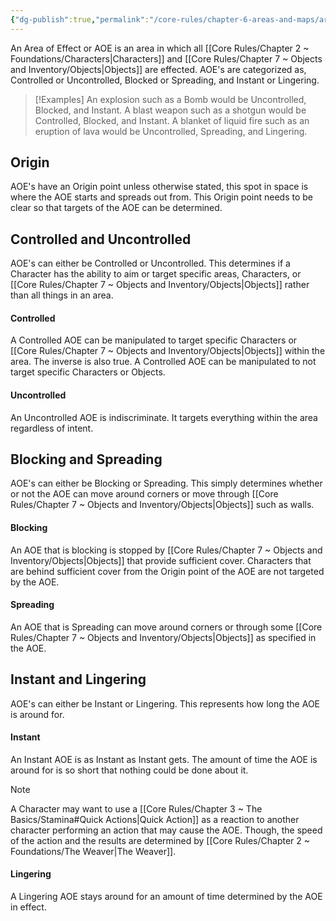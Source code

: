 ```yaml
---
{"dg-publish":true,"permalink":"/core-rules/chapter-6-areas-and-maps/area-of-effect/"}
---
```


An Area of Effect or AOE is an area in which all [[Core Rules/Chapter 2 ~ Foundations/Characters\|Characters]] and [[Core Rules/Chapter 7 ~ Objects and Inventory/Objects\|Objects]] are effected.
AOE's are categorized as, Controlled or Uncontrolled, Blocked or Spreading, and Instant or Lingering.

>[!Examples]
>An explosion such as a Bomb would be Uncontrolled, Blocked, and Instant.
>A blast weapon such as a shotgun would be Controlled, Blocked, and Instant.
>A blanket of liquid fire such as an eruption of lava would be Uncontrolled, Spreading, and Lingering.
>

## Origin
AOE's have an Origin point unless otherwise stated, this spot in space is where the AOE starts and spreads out from. This Origin point needs to be clear so that targets of the AOE can be determined.
## Controlled and Uncontrolled
AOE's can either be Controlled or Uncontrolled. This determines if a Character has the ability to aim or target specific areas, Characters, or [[Core Rules/Chapter 7 ~ Objects and Inventory/Objects\|Objects]] rather than all things in an area.
#### Controlled
A Controlled AOE can be manipulated to target specific Characters or [[Core Rules/Chapter 7 ~ Objects and Inventory/Objects\|Objects]] within the area. The inverse is also true. A Controlled AOE can be manipulated to not target specific Characters or Objects.
#### Uncontrolled
An Uncontrolled AOE is indiscriminate. It targets everything within the area regardless of intent.
## Blocking and Spreading
AOE's can either be Blocking or Spreading. This simply determines whether or not the AOE can move around corners or move through [[Core Rules/Chapter 7 ~ Objects and Inventory/Objects\|Objects]] such as walls.
#### Blocking
An AOE that is blocking is stopped by [[Core Rules/Chapter 7 ~ Objects and Inventory/Objects\|Objects]] that provide sufficient cover. Characters that are behind sufficient cover from the Origin point of the AOE are not targeted by the AOE.
#### Spreading
An AOE that is Spreading can move around corners or through some [[Core Rules/Chapter 7 ~ Objects and Inventory/Objects\|Objects]] as specified in the AOE.
## Instant and Lingering
AOE's can either be Instant or Lingering. This represents how long the AOE is around for.
#### Instant
An Instant AOE is as Instant as Instant gets. The amount of time the AOE is around for is so short that nothing could be done about it. 

>[!Note]
>A Character may want to use a [[Core Rules/Chapter 3 ~ The Basics/Stamina#Quick Actions\|Quick Action]] as a reaction to another character performing an action that may cause the AOE. Though, the speed of the action and the results are determined by [[Core Rules/Chapter 2 ~ Foundations/The Weaver\|The Weaver]].
#### Lingering
A Lingering AOE stays around for an amount of time determined by the AOE in effect.